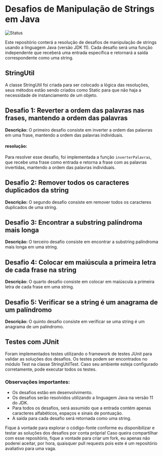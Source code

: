 # Desafios de Manipulação de Strings em Java

![Status](https://img.shields.io/badge/Status-Em%20desenvolvimento-yellow)

Este repositório conterá a resolução de desafios de manipulação de strings usando a linguagem Java (versão JDK 11). Cada desafio será uma função independente que receberá uma entrada específica e retornará a saída correspondente como uma string.

## StringUtil
A classe StringUtil foi criada para ser colocado a lógica das resoluções, seus métodos estão sendo criados como Static para que não haja a necessidade de instanciamento de um objeto.

## Desafio 1: Reverter a ordem das palavras nas frases, mantendo a ordem das palavras

**Descrição:**
O primeiro desafio consiste em inverter a ordem das palavras em uma frase, mantendo a ordem das palavras individuais.

#### resolução:

Para resolver esse desafio, foi implementada a função `inverterPalavras`, que recebe uma frase como entrada e retorna a frase com as palavras invertidas, mantendo a ordem das palavras individuais.

## Desafio 2: Remover todos os caracteres duplicados da string

**Descrição:**
O segundo desafio consiste em remover todos os caracteres duplicados de uma string.

## Desafio 3: Encontrar a substring palíndroma mais longa

**Descrição:**
O terceiro desafio consiste em encontrar a substring palíndroma mais longa em uma string.

## Desafio 4: Colocar em maiúscula a primeira letra de cada frase na string

**Descrição:**
O quarto desafio consiste em colocar em maiúscula a primeira letra de cada frase em uma string.

## Desafio 5: Verificar se a string é um anagrama de um palíndromo

**Descrição:**
O quinto desafio consiste em verificar se uma string é um anagrama de um palíndromo.

## Testes com JUnit

Foram implementados testes utilizando o framework de testes JUnit para validar as soluções dos desafios. Os testes podem ser encontrados no módulo Test na classe StringUtilTest. Caso seu ambiente esteja configurado corretamente, pode executar todos os testes.


### Observações importantes:

- Os desafios estão em desenvolvimento.
- Os desafios serão resolvidos utilizando a linguagem Java na versão 11 do JDK.
- Para todos os desafios, será assumido que a entrada contém apenas caracteres alfabéticos, espaços e sinais de pontuação.
- A saída para cada desafio será retornada como uma string.

Fique à vontade para explorar o código-fonte conforme eu disponibilizar e testar as soluções dos desafios por conta própria! Caso queira compartilhar com esse repositório, fique a vontade para criar um fork, eu apenas não poderei aceitar, por hora, quaisquer pull requests pois este é um repositório avaliativo para uma vaga.
